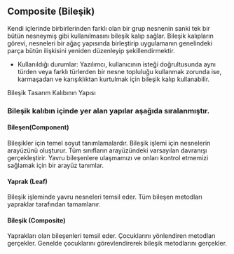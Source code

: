 ## Composite (Bileşik)

Kendi içlerinde birbirlerinden farklı olan bir grup nesnenin sanki tek bir bütün nesneymiş gibi kullanılmasını bileşik kalıp sağlar. Bileşik kalıpların görevi, nesneleri bir ağaç yapısında birleştirip uygulamanın genelindeki parça bütün ilişkisini yeniden düzenleyip şekillendirmektir.

- Kullanıldığı durumlar: 
Yazılımcı, kullanıcının isteği doğrultusunda aynı türden veya farklı türlerden bir nesne topluluğu kullanmak zorunda ise, karmaşadan ve karışıklıktan kurtulmak için bileşik kalıp kullanabilir.

Bileşik Tasarım Kalıbının Yapısı

### Bileşik kalıbın içinde yer alan yapılar aşağıda sıralanmıştır.

#### Bileşen(Component)

Bileşikler için temel soyut tanımlamalardır.
Bileşik işlemi için nesnelerin arayüzünü oluşturur.
Tüm sınıfların arayüzündeki varsayılan davranışı gerçekleştirir.
Yavru bileşenlere ulaşmamızı ve onları kontrol etmemizi sağlamak için bir arayüz tanımlar.

#### Yaprak (Leaf)

Bileşik işleminde yavru nesneleri temsil eder.
Tüm bileşen metodları yapraklar tarafından tamamlanır.

#### Bileşik (Composite)

Yaprakları olan bileşenleri temsil eder.
Çocuklarını yönlendiren metodları gerçekler.
Genelde çocuklarını görevlendirerek bileşik metodlarını gerçekler.